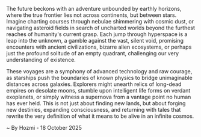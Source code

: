 
The future beckons with an adventure unbounded by earthly horizons, where the true frontier lies not across continents, but between stars. Imagine charting courses through nebulae shimmering with cosmic dust, or navigating asteroid fields in search of uncharted worlds beyond the furthest reaches of humanity's current grasp. Each jump through hyperspace is a leap into the unknown, a gamble against the vast, silent void, promising encounters with ancient civilizations, bizarre alien ecosystems, or perhaps just the profound solitude of an empty quadrant, challenging our very understanding of existence.

These voyages are a symphony of advanced technology and raw courage, as starships push the boundaries of known physics to bridge unimaginable distances across galaxies. Explorers might unearth relics of long-dead empires on desolate moons, stumble upon intelligent life forms on verdant exoplanets, or simply witness a supernova from a vantage point no human has ever held. This is not just about finding new lands, but about forging new destinies, expanding consciousness, and returning with tales that rewrite the very definition of what it means to be alive in an infinite cosmos.

~ By Hozmi - 18 October 2025
